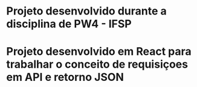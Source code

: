 # Projeto desenvolvido durante a disciplina de PW4 - IFSP

# Projeto desenvolvido em React para trabalhar o conceito de requisiçoes em API e retorno JSON
